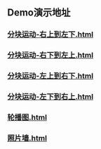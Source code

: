 ## Demo演示地址
### [分块运动-右上到左下.html](https://coderlius.github.io/H5Sth/%E9%85%B7%E7%82%AB%E5%8A%A8%E7%94%BB/%E5%88%86%E5%9D%97%E8%BF%90%E5%8A%A8-%E5%8F%B3%E4%B8%8A%E5%88%B0%E5%B7%A6%E4%B8%8B.html) 
### [分块运动-右下到左上.html](https://coderlius.github.io/H5Sth/%E9%85%B7%E7%82%AB%E5%8A%A8%E7%94%BB/%E5%88%86%E5%9D%97%E8%BF%90%E5%8A%A8-%E5%8F%B3%E4%B8%8B%E5%88%B0%E5%B7%A6%E4%B8%8A.html)
### [分块运动-左上到右下.html](https://coderlius.github.io/H5Sth/%E9%85%B7%E7%82%AB%E5%8A%A8%E7%94%BB/%E5%88%86%E5%9D%97%E8%BF%90%E5%8A%A8-%E5%B7%A6%E4%B8%8A%E5%88%B0%E5%8F%B3%E4%B8%8B.html)
### [分块运动-左下到右上.html](https://coderlius.github.io/H5Sth/%E9%85%B7%E7%82%AB%E5%8A%A8%E7%94%BB/%E5%88%86%E5%9D%97%E8%BF%90%E5%8A%A8-%E5%B7%A6%E4%B8%8B%E5%88%B0%E5%8F%B3%E4%B8%8A.html)
### [轮播图.html](https://coderlius.github.io/H5Sth/%E9%85%B7%E7%82%AB%E5%8A%A8%E7%94%BB/%E8%BD%AE%E6%92%AD%E5%9B%BE.html)
### [照片墙.html](https://coderlius.github.io/H5Sth/%E9%85%B7%E7%82%AB%E5%8A%A8%E7%94%BB/%E7%85%A7%E7%89%87%E5%A2%99.html)